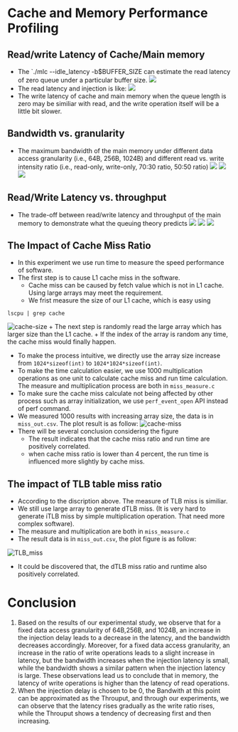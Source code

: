 # Cache and Memory Performance Profiling
## Read/write Latency of Cache/Main memory
- The `./mlc --idle_latency -b$BUFFER_SIZE can estimate the read latency of zero queue under a particular buffer size.
![](./zero_queue.png)
- The read latency and injection is like:
![](./figures/read_latency.png)
- The write latency of cache and main memory when the queue length is zero may be similiar with read, and the write operation itself will be a little bit slower.

## Bandwidth vs. granularity
- The maximum bandwidth of the main memory under different data access granularity (i.e., 64B, 256B, 1024B) and different read vs. write intensity ratio (i.e., read-only, write-only, 70:30 ratio, 50:50 ratio)
![](./figures/64Bytes.png)
![](./figures/256Bytes.png)
![](./figures/1024Bytes.png)


## Read/Write Latency vs. throughput
- The trade-off between read/write latency and throughput of the main memory to demonstrate what the queuing theory predicts
![](./figures/Trade-off64.png)
![](./figures/Tradeoff256.png)
![](./figures/Tradeoff1024.png)




## The Impact of Cache Miss Ratio
- In this experiment we use run time to measure the speed performance of software.
- The first step is to cause L1 cache miss in the software.
    + Cache miss can be caused by fetch value which is not in L1 cache. Using large arrays may meet the requirement.
    + We frist measure the size of our L1 cache, which is easy using 
```
lscpu | grep cache
```
![cache-size](./cache_size.png)
    + The next step is randomly read the large array which has larger size than the L1 cache.
    + If the index of the array is random any time, the cache miss would finally happen.
- To make the process intuitive, we directly use the array size increase from `1024*sizeof(int)` to `1024*1024*sizeof(int)`. 
- To make the time calculation easier, we use 1000 multiplication operations as one unit to calculate cache miss and run time calculation. The measure and multiplication process are both in `miss_measure.c`
- To make sure the cache miss calculate not being affected by other process such as array initialization, we use `perf_event_open` API instead of perf command. 
- We measured 1000 results with increasing array size, the data is in `miss_out.csv`. The plot result is as follow:
![cache-miss](./cache_miss.png)
- There will be several conclusion considering the figure
  - The result indicates that the cache miss ratio and run time are positively correlated.
  - when cache miss ratio is lower than 4 percent, the run time is influenced more slightly by cache miss. 

## The impact of TLB table miss ratio
- According to the discription above. The measure of TLB miss is similiar. 
- We still use large array to generate dTLB miss. (It is very hard to generate iTLB miss by simple multiplication operation. That need more complex software).
- The measure and multiplication are both in `miss_measure.c`
- The result data is in `miss_out.csv`, the plot figure is as follow:

![TLB_miss](./dTLB_miss.png)

- It could be discovered that, the dTLB miss ratio and runtime also positively correlated.


# Conclusion

1) Based on the results of our experimental study, we observe that for a fixed data access granularity of 64B,256B, and 1024B, an increase in the injection delay leads to a decrease in the latency, and the bandwidth decreases accordingly. Moreover, for a fixed data access granularity, an increase in the ratio of write operations leads to a slight increase in latency, but the bandwidth increases when the injection latency is small, while the bandwidth shows a similar pattern when the injection latency is large. These observations lead us to conclude that in memory, the latency of write operations is higher than the latency of read operations.
2) When the injection delay is chosen to be 0, the Bandwith at this point can be approximated as the Throuput, and through our experiments, we can observe that the latency rises gradually as the write ratio rises, while the Throuput shows a tendency of decreasing first and then increasing.
 
